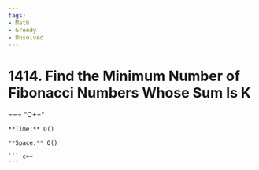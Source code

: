 ```yaml
---
tags:
- Math
- Greedy
- Unsolved
---
```



# 1414. Find the Minimum Number of Fibonacci Numbers Whose Sum Is K

=== "C++"

    **Time:** O()

    **Space:** O()

    ``` c++
    ```